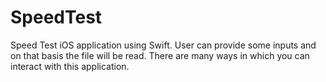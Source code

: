 # SpeedTest
Speed Test iOS application using Swift. User can provide some inputs and on that basis the file will be read. There are many ways in which you can interact with this application.

